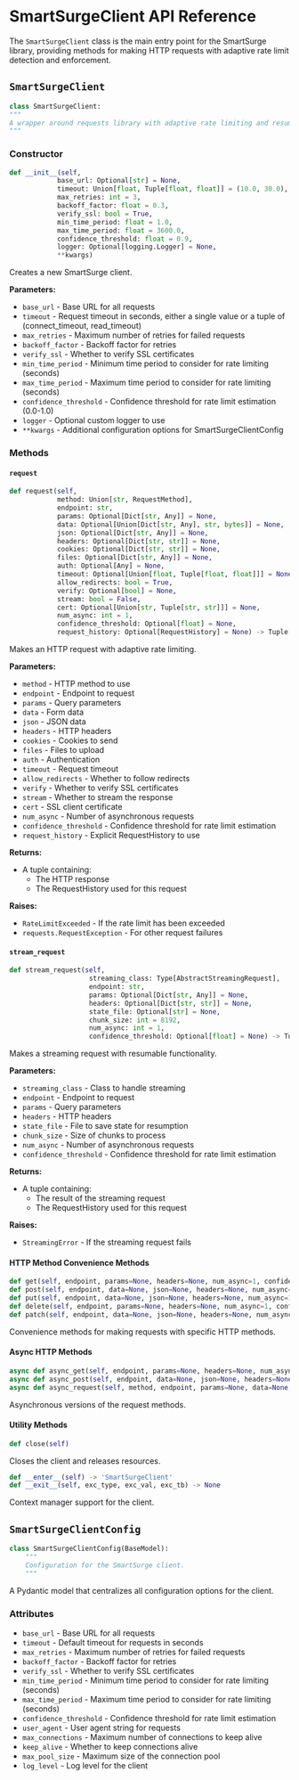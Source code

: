 # SmartSurgeClient API Reference

The `SmartSurgeClient` class is the main entry point for the SmartSurge library, providing methods for making HTTP requests with adaptive rate limit detection and enforcement.

## `SmartSurgeClient`

```python
class SmartSurgeClient:
"""
A wrapper around requests library with adaptive rate limiting and resumable streaming.
"""
```

### Constructor

```python
def __init__(self,
            base_url: Optional[str] = None,
            timeout: Union[float, Tuple[float, float]] = (10.0, 30.0),
            max_retries: int = 3,
            backoff_factor: float = 0.3,
            verify_ssl: bool = True,
            min_time_period: float = 1.0,
            max_time_period: float = 3600.0,
            confidence_threshold: float = 0.9,
            logger: Optional[logging.Logger] = None,
            **kwargs)
```

Creates a new SmartSurge client.

**Parameters:**

- `base_url` - Base URL for all requests
- `timeout` - Request timeout in seconds, either a single value or a tuple of (connect_timeout, read_timeout)
- `max_retries` - Maximum number of retries for failed requests
- `backoff_factor` - Backoff factor for retries
- `verify_ssl` - Whether to verify SSL certificates
- `min_time_period` - Minimum time period to consider for rate limiting (seconds)
- `max_time_period` - Maximum time period to consider for rate limiting (seconds)
- `confidence_threshold` - Confidence threshold for rate limit estimation (0.0-1.0)
- `logger` - Optional custom logger to use
- `**kwargs` - Additional configuration options for SmartSurgeClientConfig

### Methods

#### `request`

```python
def request(self,
            method: Union[str, RequestMethod],
            endpoint: str,
            params: Optional[Dict[str, Any]] = None,
            data: Optional[Union[Dict[str, Any], str, bytes]] = None,
            json: Optional[Dict[str, Any]] = None,
            headers: Optional[Dict[str, str]] = None,
            cookies: Optional[Dict[str, str]] = None,
            files: Optional[Dict[str, Any]] = None,
            auth: Optional[Any] = None,
            timeout: Optional[Union[float, Tuple[float, float]]] = None,
            allow_redirects: bool = True,
            verify: Optional[bool] = None,
            stream: bool = False,
            cert: Optional[Union[str, Tuple[str, str]]] = None,
            num_async: int = 1,
            confidence_threshold: Optional[float] = None,
            request_history: Optional[RequestHistory] = None) -> Tuple[requests.Response, RequestHistory]
```

Makes an HTTP request with adaptive rate limiting.

**Parameters:**

- `method` - HTTP method to use
- `endpoint` - Endpoint to request
- `params` - Query parameters
- `data` - Form data
- `json` - JSON data
- `headers` - HTTP headers
- `cookies` - Cookies to send
- `files` - Files to upload
- `auth` - Authentication
- `timeout` - Request timeout
- `allow_redirects` - Whether to follow redirects
- `verify` - Whether to verify SSL certificates
- `stream` - Whether to stream the response
- `cert` - SSL client certificate
- `num_async` - Number of asynchronous requests
- `confidence_threshold` - Confidence threshold for rate limit estimation
- `request_history` - Explicit RequestHistory to use

**Returns:**

- A tuple containing:
  - The HTTP response
  - The RequestHistory used for this request

**Raises:**

- `RateLimitExceeded` - If the rate limit has been exceeded
- `requests.RequestException` - For other request failures

#### `stream_request`

```python
def stream_request(self,
                    streaming_class: Type[AbstractStreamingRequest],
                    endpoint: str,
                    params: Optional[Dict[str, Any]] = None,
                    headers: Optional[Dict[str, str]] = None,
                    state_file: Optional[str] = None,
                    chunk_size: int = 8192,
                    num_async: int = 1,
                    confidence_threshold: Optional[float] = None) -> Tuple[Any, RequestHistory]
```

Makes a streaming request with resumable functionality.

**Parameters:**

- `streaming_class` - Class to handle streaming
- `endpoint` - Endpoint to request
- `params` - Query parameters
- `headers` - HTTP headers
- `state_file` - File to save state for resumption
- `chunk_size` - Size of chunks to process
- `num_async` - Number of asynchronous requests
- `confidence_threshold` - Confidence threshold for rate limit estimation

**Returns:**

- A tuple containing:
  - The result of the streaming request
  - The RequestHistory used for this request

**Raises:**

- `StreamingError` - If the streaming request fails

#### HTTP Method Convenience Methods

```python
def get(self, endpoint, params=None, headers=None, num_async=1, confidence_threshold=None, **kwargs)
def post(self, endpoint, data=None, json=None, headers=None, num_async=1, confidence_threshold=None, **kwargs)
def put(self, endpoint, data=None, json=None, headers=None, num_async=1, confidence_threshold=None, **kwargs)
def delete(self, endpoint, params=None, headers=None, num_async=1, confidence_threshold=None, **kwargs)
def patch(self, endpoint, data=None, json=None, headers=None, num_async=1, confidence_threshold=None, **kwargs)
```

Convenience methods for making requests with specific HTTP methods.

#### Async HTTP Methods

```python
async def async_get(self, endpoint, params=None, headers=None, num_async=1, confidence_threshold=None, **kwargs)
async def async_post(self, endpoint, data=None, json=None, headers=None, num_async=1, confidence_threshold=None, **kwargs)
async def async_request(self, method, endpoint, params=None, data=None, json=None, headers=None, **kwargs)
```

Asynchronous versions of the request methods.

#### Utility Methods

```python
def close(self)
```

Closes the client and releases resources.

```python
def __enter__(self) -> 'SmartSurgeClient'
def __exit__(self, exc_type, exc_val, exc_tb) -> None
```

Context manager support for the client.

## `SmartSurgeClientConfig`

```python
class SmartSurgeClientConfig(BaseModel):
    """
    Configuration for the SmartSurge client.
    """
```

A Pydantic model that centralizes all configuration options for the client.

### Attributes

- `base_url` - Base URL for all requests
- `timeout` - Default timeout for requests in seconds
- `max_retries` - Maximum number of retries for failed requests
- `backoff_factor` - Backoff factor for retries
- `verify_ssl` - Whether to verify SSL certificates
- `min_time_period` - Minimum time period to consider for rate limiting (seconds)
- `max_time_period` - Maximum time period to consider for rate limiting (seconds)
- `confidence_threshold` - Confidence threshold for rate limit estimation
- `user_agent` - User agent string for requests
- `max_connections` - Maximum number of connections to keep alive
- `keep_alive` - Whether to keep connections alive
- `max_pool_size` - Maximum size of the connection pool
- `log_level` - Log level for the client
